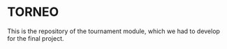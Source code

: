 # TORNEO
This is the repository of the tournament module, which we had to develop for the final project.
